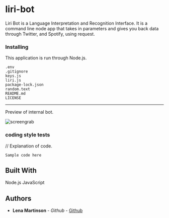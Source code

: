 # liri-bot

Liri Bot is a Language Interpretation and Recognition Interface.
It is a command line node app that takes in parameters and gives you back data through
Twitter, and Spotify, using request.



### Installing

This application is run through Node.js.

```
.env
.gitignore
keys.js
liri.js
package-lock.json
random.text
README.md
LICENSE

```

***

Preview of internal bot.

<img src="SRC HERE" alt="screengrab">


### coding style tests
// Explanation of code.


```
Sample code here

```


## Built With
Node.js
JavaScript

## Authors
* **Lena Martinson** - *Github* - [Github](https://github.com/Blonded)

